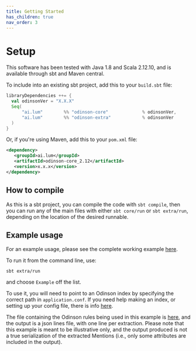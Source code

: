 ```yaml
---
title: Getting Started
has_children: true
nav_order: 3
---
```


# Setup

This software has been tested with Java 1.8 and Scala 2.12.10, and is available through sbt and Maven central.


To include into an existing sbt project, add this to your `build.sbt` file:

```scala
libraryDependencies ++= {                         
  val odinsonVer = "X.X.X" 
  Seq(
      "ai.lum"        %% "odinson-core"             % odinsonVer,
      "ai.lum"        %% "odinson-extra"            % odinsonVer
  )     
}
```

Or, if you're using Maven, add this to your `pom.xml` file:

```xml
<dependency>
   <groupId>ai.lum</groupId>
   <artifactId>odinson-core_2.12</artifactId>
   <version>x.x.x</version>
</dependency>
```


## How to compile

As this is a sbt project, you can compile the code with `sbt compile`, then you can run any of the main files with either `sbt core/run` or `sbt extra/run`, depending on the location of the desired runnable.  

## Example usage

For an example usage, please see the complete working example [here](https://github.com/lum-ai/odinson/blob/master/extra/src/main/scala/ai/lum/odinson/extra/Example.scala).

To run it from the command line, use:

    sbt extra/run
     
and choose `Example` off the list.

To use it, you will need to point to an Odinson index by specifying the correct path in `application.conf`. If you need help making an index, or setting up your config file, there is info [here](https://github.com/lum-ai/odinson/tree/master/extra).

The file containing the Odinson rules being used in this example is [here](https://github.com/lum-ai/odinson/blob/master/extra/src/main/resources/example/rules.yml), and the output is a json lines file, with one line per extraction.  Please note that this example is meant to be illustrative only, and the output produced is not a true serialization of the extracted Mentions (i.e., only some attributes are included in the output). 
